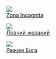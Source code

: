 ![](/books/sf_action/Сергей%20Вольнов/Zona%20Incognita.jpg)  
[Zona Incognita](/books/sf_action/Сергей%20Вольнов/Zona%20Incognita)

![](/books/sf_action/Сергей%20Вольнов/Ловчий%20желаний.jpg)  
[Ловчий желаний](/books/sf_action/Сергей%20Вольнов/Ловчий%20желаний)

![](/books/sf_action/Сергей%20Вольнов/Режим%20Бога.jpg)  
[Режим Бога](/books/sf_action/Сергей%20Вольнов/Режим%20Бога)
